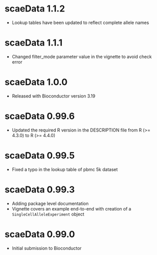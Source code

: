 # scaeData 1.1.2

* Lookup tables have been updated to reflect complete allele names

# scaeData 1.1.1

* Changed filter_mode parameter value in the vignette to avoid check error

# scaeData 1.0.0

* Released with Bioconductor version 3.19

# scaeData 0.99.6

* Updated the required R version in the DESCRIPTION file from R (>= 4.3.0) to R (>= 4.4.0)

# scaeData 0.99.5

* Fixed a typo in the lookup table of pbmc 5k dataset

# scaeData 0.99.3

* Adding package level documentation
* Vignette covers an example end-to-end with creation of a `SingleCellAlleleExperiment` object

# scaeData 0.99.0

* Initial submission to Bioconductor
